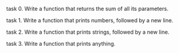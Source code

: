 task 0.
Write a function that returns the sum of all its parameters.

task 1.
Write a function that prints numbers, followed by a new line.

task 2.
Write a function that prints strings, followed by a new line.

task 3.
Write a function that prints anything.


